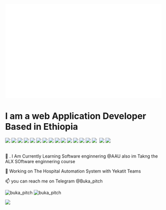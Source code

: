 
<img src="header.svg" width="800" height="300">
<div xmlns="http://www.w3.org/1999/xhtml">
	<p align="center">
<h1>					 I am a web Application Developer Based in Ethiopia </h1> 
	</p>
	<img src="https://img.shields.io/badge/c-%2300599C.svg?style=for-the-badge&logo=c&logoColor=white"/>
	<img src="https://img.shields.io/badge/python-3670A0?style=for-the-badge&logo=python&logoColor=ffdd54"/>
	<img src="https://img.shields.io/badge/react-%2320232a.svg?style=for-the-badge&logo=react&logoColor=%2361DAFB"/>
	<img src="https://img.shields.io/badge/react_native-%2320232a.svg?style=for-the-badge&logo=react&logoColor=%2361DAFB"/>
	<img src="https://img.shields.io/badge/Flutter-%2302569B.svg?style=for-the-badge&logo=Flutter&logoColor=white"/>
	<img src="https://img.shields.io/badge/node.js-6DA55F?style=for-the-badge&logo=node.js&logoColor=white)"/>
	<img src="https://img.shields.io/badge/css3-%231572B6.svg?style=for-the-badge&logo=css3&logoColor=white"/>
	<img src="https://img.shields.io/badge/Next-black?style=for-the-badge&logo=next.js&logoColor=white"/>
	<img src="https://img.shields.io/badge/tailwindcss-%2338B2AC.svg?style=for-the-badge&logo=tailwind-css&logoColor=white"/>
	<img src="https://img.shields.io/badge/SASS-hotpink.svg?style=for-the-badge&logo=SASS&logoColor=white"/>
	<img src="https://img.shields.io/badge/html5-%23E34F26.svg?style=for-the-badge&logo=html5&logoColor=white"/>
	<img src="https://img.shields.io/badge/javascript-%23323330.svg?style=for-the-badge&logo=javascript&logoColor=%23F7DF1E"/>
	<img src="https://img.shields.io/badge/-GraphQL-E10098?style=for-the-badge&logo=graphql&logoColor=white"/>
	<img src="https://img.shields.io/badge/dart-%230175C2.svg?style=for-the-badge&logo=dart&logoColor=white"/>
	<img src="https://img.shields.io/badge/unity-%23000000.svg?style=for-the-badge&logo=unity&logoColor=white"/>
	<img sr="https://img.shields.io/badge/GoogleCloud-%234285F4.svg?style=for-the-badge&logo=google-cloud&logoColor=white"/>
	<img src="https://img.shields.io/badge/firebase-%23039BE5.svg?style=for-the-badge&logo=firebase"/>
	<img src="https://img.shields.io/badge/AWS-%23FF9900.svg?style=for-the-badge&logo=amazon-aws&logoColor=white"/>



<br/>
<br/>

<p>🌱	.  I Am Currently Learning Software enginnering @AAU also im Takng the ALX SOftware enginnering course</p>
<p>🔭		Working on The Hospital Automation System with Yekatit Teams </p>
<p>📫		you can reach me on Telegram @Buka_pitch </p>


<img src="https://github-readme-stats.vercel.app/api?username=buka-pitch&theme=radical" alt="buka_pitch"/>
<img src="https://github-readme-streak-stats.herokuapp.com/?user=buka-pitch&theme=gruvbox" alt="buka_pitch" />

![](https://komarev.com/ghpvc/?username=buka-pitch)

<!--
**CreativeTechET/CreativeTechET** is a ✨ _special_ ✨ repository because its `README.md` (this file) appears on your GitHub profile.
</p>
Here are some ideas to get you started:
<a href="https://app.daily.dev/Buka"><img src="https://api.daily.dev/devcards/802ba6afc9c9407da481b1cb4ba8032a.png?r=zx5" width="400" alt="Biruk Yonas's Dev Card"/></a>
- 🔭 I’m currently working on ...
- 🌱 I’m currently learning ...
- 👯 I’m looking to collaborate on ...
- 🤔 I’m looking for help with ...
- 💬 Ask me about ...
- 📫 How to reach me: ...
- 😄 Pronouns: ...
- ⚡ Fun fact: ...
-->


